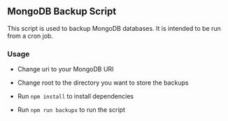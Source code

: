 ## MongoDB Backup Script

This script is used to backup MongoDB databases. It is intended to be run from a cron job.

### Usage

- Change uri to your MongoDB URI

- Change root to the directory you want to store the backups

- Run `npm install` to install dependencies

- Run `npm run backupx` to run the script